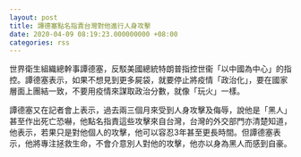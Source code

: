 ```yaml
---
layout: post
title: 譚德塞點名指責台灣對他進行人身攻擊
date: 2020-04-09 08:19:23.000000000 +08:00
categories: rss
---
```


世界衛生組織總幹事譚德塞，反駁美國總統特朗普指控世衞「以中國為中心」的指控。譚德塞表示，如果不想見到更多屍袋，就要停止將疫情「政治化」，要在國家層面上團結一致，不要用疫情來謀取政治分數，就像「玩火」一樣。

譚德塞又在記者會上表示，過去兩三個月來受到人身攻擊及侮辱，說他是「黑人」甚至作出死亡恐嚇，他點名指責這些攻擊來自台灣，台灣的外交部門亦清楚知道，他表示，若果只是對他個人的攻擊，他可以容忍3年甚至更長時間。但譚德塞表示，他將專注拯救生命，不會介意別人對他的攻擊，他亦以身為黑人而感到自豪。
